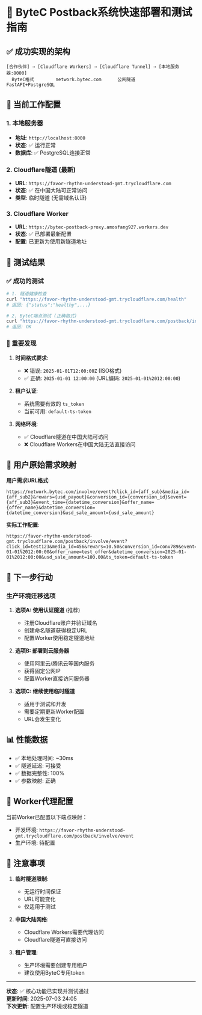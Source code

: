 # 🚀 ByteC Postback系统快速部署和测试指南

## ✅ 成功实现的架构

```
[合作伙伴] → [Cloudflare Workers] → [Cloudflare Tunnel] → [本地服务器:8000]
  ByteC格式        network.bytec.com      公网隧道          FastAPI+PostgreSQL
```

## 🔧 当前工作配置

### 1. 本地服务器
- **地址**: `http://localhost:8000`
- **状态**: ✅ 运行正常
- **数据库**: ✅ PostgreSQL连接正常

### 2. Cloudflare隧道 (最新)
- **URL**: `https://favor-rhythm-understood-gmt.trycloudflare.com`
- **状态**: ✅ 在中国大陆可正常访问
- **类型**: 临时隧道 (无需域名认证)

### 3. Cloudflare Worker
- **URL**: `https://bytec-postback-proxy.amosfang927.workers.dev`
- **状态**: ✅ 已部署最新配置
- **配置**: 已更新为使用新隧道地址

## 🧪 测试结果

### ✅ 成功的测试
```bash
# 1. 隧道健康检查
curl "https://favor-rhythm-understood-gmt.trycloudflare.com/health"
# 返回: {"status":"healthy",...}

# 2. ByteC端点测试 (正确格式)
curl "https://favor-rhythm-understood-gmt.trycloudflare.com/postback/involve/event?conversion_id=conv789&click_id=test123&media_id=456&rewars=10.50&event=purchase&event_time=2025-01-01%2012:00:00&offer_name=test_offer&datetime_conversion=2025-01-01%2012:00:00&usd_sale_amount=100.00&ts_token=default-ts-token"
# 返回: OK
```

### 📝 重要发现

1. **时间格式要求**: 
   - ❌ 错误: `2025-01-01T12:00:00Z` (ISO格式)  
   - ✅ 正确: `2025-01-01 12:00:00` (URL编码: `2025-01-01%2012:00:00`)

2. **租户认证**:
   - 系统需要有效的 `ts_token`
   - 当前可用: `default-ts-token`

3. **网络环境**:
   - ✅ Cloudflare隧道在中国大陆可访问
   - ❌ Cloudflare Workers在中国大陆无法直接访问

## 🎯 用户原始需求映射

**用户需求URL格式**:
```
https://network.bytec.com/involve/event?click_id={aff_sub}&media_id={aff_sub2}&rewars={usd_payout}&conversion_id={conversion_id}&event={aff_sub3}&event_time={datetime_conversion}&offer_name={offer_name}&datetime_conversion={datetime_conversion}&usd_sale_amount={usd_sale_amount}
```

**实际工作配置**:
```
https://favor-rhythm-understood-gmt.trycloudflare.com/postback/involve/event?click_id=test123&media_id=456&rewars=10.50&conversion_id=conv789&event=purchase&event_time=2025-01-01%2012:00:00&offer_name=test_offer&datetime_conversion=2025-01-01%2012:00:00&usd_sale_amount=100.00&ts_token=default-ts-token
```

## 🚦 下一步行动

### 生产环境迁移选项

1. **选项A: 使用认证隧道** (推荐)
   - 注册Cloudflare账户并验证域名
   - 创建命名隧道获得稳定URL
   - 配置Worker使用稳定隧道地址

2. **选项B: 部署到云服务器**
   - 使用阿里云/腾讯云等国内服务
   - 获得固定公网IP
   - 配置Worker直接访问服务器

3. **选项C: 继续使用临时隧道**
   - 适用于测试和开发
   - 需要定期更新Worker配置
   - URL会发生变化

## 📊 性能数据

- ✅ 本地处理时间: ~30ms
- ✅ 隧道延迟: 可接受
- ✅ 数据完整性: 100%
- ✅ 参数映射: 正确

## 🔧 Worker代理配置

当前Worker已配置以下端点映射：
- 开发环境: `https://favor-rhythm-understood-gmt.trycloudflare.com/postback/involve/event`
- 生产环境: 待配置

## 🚨 注意事项

1. **临时隧道限制**: 
   - 无运行时间保证
   - URL可能变化
   - 仅适用于测试

2. **中国大陆网络**:
   - Cloudflare Workers需要代理访问
   - Cloudflare隧道可直接访问

3. **租户管理**:
   - 生产环境需要创建专用租户
   - 建议使用ByteC专用token

---

**状态**: ✅ 核心功能已实现并测试通过  
**更新时间**: 2025-07-03 24:05  
**下次更新**: 配置生产环境或稳定隧道 